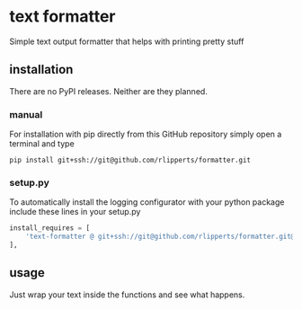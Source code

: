 # text formatter
Simple text output formatter that helps with printing pretty stuff 

## installation
There are no PyPI releases. Neither are they planned.

### manual
For installation with pip directly from this GitHub repository simply open a terminal and type
```
pip install git+ssh://git@github.com/rlipperts/formatter.git
```

### setup.py
To automatically install the logging configurator with your python package include these lines in your setup.py
```python
install_requires = [
    'text-formatter @ git+ssh://git@github.com/rlipperts/formatter.git@master#egg=text-formatter-0.0.2',
],
```

## usage

Just wrap your text inside the functions and see what happens.
